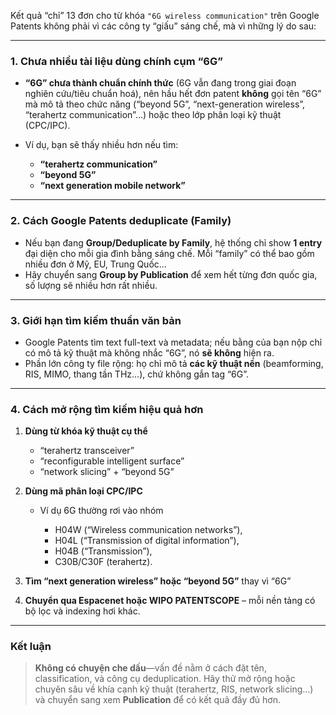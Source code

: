 Kết quả “chỉ” 13 đơn cho từ khóa `"6G wireless communication"` trên Google Patents không phải vì các công ty “giấu” sáng chế, mà vì những lý do sau:

---

### 1. Chưa nhiều tài liệu dùng chính cụm “6G”

* **“6G” chưa thành chuẩn chính thức** (6G vẫn đang trong giai đoạn nghiên cứu/tiêu chuẩn hoá), nên hầu hết đơn patent **không** gọi tên “6G” mà mô tả theo chức năng (“beyond 5G”, “next-generation wireless”, “terahertz communication”…) hoặc theo lớp phân loại kỹ thuật (CPC/IPC).
* Ví dụ, bạn sẽ thấy nhiều hơn nếu tìm:

  * **“terahertz communication”**
  * **“beyond 5G”**
  * **“next generation mobile network”**

---

### 2. Cách Google Patents deduplicate (Family)

* Nếu bạn đang **Group/Deduplicate by Family**, hệ thống chỉ show **1 entry** đại diện cho mỗi gia đình bằng sáng chế. Mỗi “family” có thể bao gồm nhiều đơn ở Mỹ, EU, Trung Quốc…
* Hãy chuyển sang **Group by Publication** để xem hết từng đơn quốc gia, số lượng sẽ nhiều hơn rất nhiều.

---

### 3. Giới hạn tìm kiếm thuần văn bản

* Google Patents tìm text full-text và metadata; nếu bằng của bạn nộp chỉ có mô tả kỹ thuật mà không nhắc “6G”, nó **sẽ không** hiện ra.
* Phần lớn công ty file rộng: họ chỉ mô tả **các kỹ thuật nền** (beamforming, RIS, MIMO, thang tần THz…), chứ không gắn tag “6G”.

---

### 4. Cách mở rộng tìm kiếm hiệu quả hơn

1. **Dùng từ khóa kỹ thuật cụ thể**

   * “terahertz transceiver”
   * “reconfigurable intelligent surface”
   * “network slicing” + “beyond 5G”
2. **Dùng mã phân loại CPC/IPC**

   * Ví dụ 6G thường rơi vào nhóm

     * H04W (“Wireless communication networks”),
     * H04L (“Transmission of digital information”),
     * H04B (“Transmission”),
     * C30B/C30F (terahertz).
3. **Tìm “next generation wireless” hoặc “beyond 5G”** thay vì “6G”
4. **Chuyển qua Espacenet hoặc WIPO PATENTSCOPE** – mỗi nền tảng có bộ lọc và indexing hơi khác.

---

### Kết luận

> **Không có chuyện che dấu**—vấn đề nằm ở cách đặt tên, classification, và công cụ deduplication. Hãy thử mở rộng hoặc chuyên sâu về khía cạnh kỹ thuật (terahertz, RIS, network slicing…) và chuyển sang xem **Publication** để có kết quả đầy đủ hơn.
